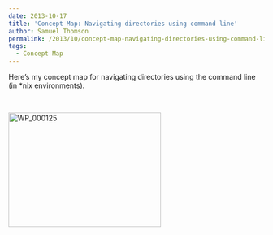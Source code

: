 ```yaml
---
date: 2013-10-17
title: 'Concept Map: Navigating directories using command line'
author: Samuel Thomson
permalink: /2013/10/concept-map-navigating-directories-using-command-line/
tags:
  - Concept Map
---
```

Here&#8217;s my concept map for navigating directories using the command line (in *nix environments).

&nbsp;

[<img class="alignnone size-medium wp-image-4819" alt="WP_000125" src="http://teaching.software-carpentry.org/wp-content/uploads/2013/10/WP_000125-300x225.jpg" width="300" height="225" />][1]

 [1]: http://teaching.software-carpentry.org/wp-content/uploads/2013/10/WP_000125.jpg
